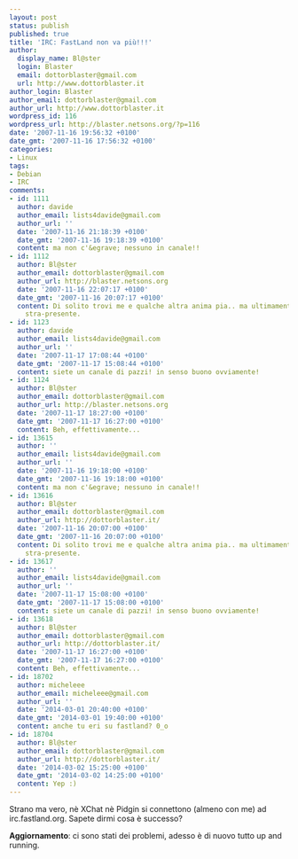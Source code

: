 ```yaml
---
layout: post
status: publish
published: true
title: 'IRC: FastLand non va più!!!'
author:
  display_name: Bl@ster
  login: Blaster
  email: dottorblaster@gmail.com
  url: http://www.dottorblaster.it
author_login: Blaster
author_email: dottorblaster@gmail.com
author_url: http://www.dottorblaster.it
wordpress_id: 116
wordpress_url: http://blaster.netsons.org/?p=116
date: '2007-11-16 19:56:32 +0100'
date_gmt: '2007-11-16 17:56:32 +0100'
categories:
- Linux
tags:
- Debian
- IRC
comments:
- id: 1111
  author: davide
  author_email: lists4davide@gmail.com
  author_url: ''
  date: '2007-11-16 21:18:39 +0100'
  date_gmt: '2007-11-16 19:18:39 +0100'
  content: ma non c'&egrave; nessuno in canale!!
- id: 1112
  author: Bl@ster
  author_email: dottorblaster@gmail.com
  author_url: http://blaster.netsons.org
  date: '2007-11-16 22:07:17 +0100'
  date_gmt: '2007-11-16 20:07:17 +0100'
  content: Di solito trovi me e qualche altra anima pia.. ma ultimamente non sono
    stra-presente.
- id: 1123
  author: davide
  author_email: lists4davide@gmail.com
  author_url: ''
  date: '2007-11-17 17:08:44 +0100'
  date_gmt: '2007-11-17 15:08:44 +0100'
  content: siete un canale di pazzi! in senso buono ovviamente!
- id: 1124
  author: Bl@ster
  author_email: dottorblaster@gmail.com
  author_url: http://blaster.netsons.org
  date: '2007-11-17 18:27:00 +0100'
  date_gmt: '2007-11-17 16:27:00 +0100'
  content: Beh, effettivamente...
- id: 13615
  author: ''
  author_email: lists4davide@gmail.com
  author_url: ''
  date: '2007-11-16 19:18:00 +0100'
  date_gmt: '2007-11-16 19:18:00 +0100'
  content: ma non c'&egrave; nessuno in canale!!
- id: 13616
  author: Bl@ster
  author_email: dottorblaster@gmail.com
  author_url: http://dottorblaster.it/
  date: '2007-11-16 20:07:00 +0100'
  date_gmt: '2007-11-16 20:07:00 +0100'
  content: Di solito trovi me e qualche altra anima pia.. ma ultimamente non sono
    stra-presente.
- id: 13617
  author: ''
  author_email: lists4davide@gmail.com
  author_url: ''
  date: '2007-11-17 15:08:00 +0100'
  date_gmt: '2007-11-17 15:08:00 +0100'
  content: siete un canale di pazzi! in senso buono ovviamente!
- id: 13618
  author: Bl@ster
  author_email: dottorblaster@gmail.com
  author_url: http://dottorblaster.it/
  date: '2007-11-17 16:27:00 +0100'
  date_gmt: '2007-11-17 16:27:00 +0100'
  content: Beh, effettivamente...
- id: 18702
  author: micheleee
  author_email: micheleee@gmail.com
  author_url: ''
  date: '2014-03-01 20:40:00 +0100'
  date_gmt: '2014-03-01 19:40:00 +0100'
  content: anche tu eri su fastland? 0_o
- id: 18704
  author: Bl@ster
  author_email: dottorblaster@gmail.com
  author_url: http://dottorblaster.it/
  date: '2014-03-02 15:25:00 +0100'
  date_gmt: '2014-03-02 14:25:00 +0100'
  content: Yep :)
---
```

<p>Strano ma vero, nè XChat nè Pidgin si connettono (almeno con me) ad irc.fastland.org. Sapete dirmi cosa è successo?</p>
<p><strong>Aggiornamento</strong>: ci sono stati dei problemi, adesso è di nuovo tutto up and running.</p>
